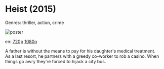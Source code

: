 # Heist (2015)

Genres: thriller, action, crime

![poster](http://image.tmdb.org/t/p/w500/t5tGykRvvlLBULIPsAJEzGg1ylm.jpg)

en:
  [720p](magnet:?xt=urn:btih:F2156544E7EBA2E627851F1E3A55108E5B461E84&tr=udp://glotorrents.pw:6969/announce&tr=udp://tracker.opentrackr.org:1337/announce&tr=udp://torrent.gresille.org:80/announce&tr=udp://tracker.openbittorrent.com:80&tr=udp://tracker.coppersurfer.tk:6969&tr=udp://tracker.leechers-paradise.org:6969&tr=udp://p4p.arenabg.ch:1337&tr=udp://tracker.internetwarriors.net:1337)
  [1080p](magnet:?xt=urn:btih:068FA634DBFD4D4ABB2D4AC709357C56A650CD67&tr=udp://glotorrents.pw:6969/announce&tr=udp://tracker.opentrackr.org:1337/announce&tr=udp://torrent.gresille.org:80/announce&tr=udp://tracker.openbittorrent.com:80&tr=udp://tracker.coppersurfer.tk:6969&tr=udp://tracker.leechers-paradise.org:6969&tr=udp://p4p.arenabg.ch:1337&tr=udp://tracker.internetwarriors.net:1337)
  


A father is without the means to pay for his daughter's medical treatment. As a last resort, he partners with a greedy co-worker to rob a casino. When things go awry they're forced to hijack a city bus.